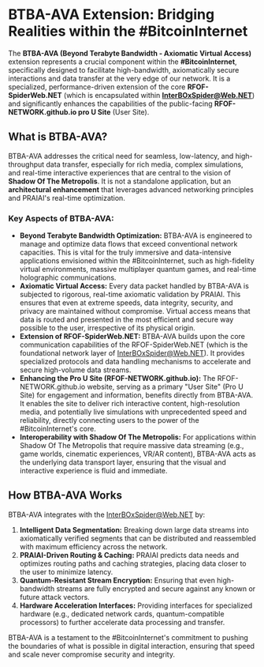 # BTBA-AVA Extension: Bridging Realities within the #BitcoinInternet

The **BTBA-AVA (Beyond Terabyte Bandwidth - Axiomatic Virtual Access)** extension represents a crucial component within the **#BitcoinInternet**, specifically designed to facilitate high-bandwidth, axiomatically secure interactions and data transfer at the very edge of our network. It is a specialized, performance-driven extension of the core **RFOF-SpiderWeb.NET** (which is encapsulated within **InterBOxSpider@Web.NET**) and significantly enhances the capabilities of the public-facing **RFOF-NETWORK.github.io pro U Site** (User Site).

## What is BTBA-AVA?

BTBA-AVA addresses the critical need for seamless, low-latency, and high-throughput data transfer, especially for rich media, complex simulations, and real-time interactive experiences that are central to the vision of **Shadow Of The Metropolis**. It is not a standalone application, but an **architectural enhancement** that leverages advanced networking principles and PRAIAI's real-time optimization.

### Key Aspects of BTBA-AVA:

* **Beyond Terabyte Bandwidth Optimization:** BTBA-AVA is engineered to manage and optimize data flows that exceed conventional network capacities. This is vital for the truly immersive and data-intensive applications envisioned within the #BitcoinInternet, such as high-fidelity virtual environments, massive multiplayer quantum games, and real-time holographic communications.
* **Axiomatic Virtual Access:** Every data packet handled by BTBA-AVA is subjected to rigorous, real-time axiomatic validation by PRAIAI. This ensures that even at extreme speeds, data integrity, security, and privacy are maintained without compromise. Virtual access means that data is routed and presented in the most efficient and secure way possible to the user, irrespective of its physical origin.
* **Extension of RFOF-SpiderWeb.NET:** BTBA-AVA builds upon the core communication capabilities of the RFOF-SpiderWeb.NET (which is the foundational network layer of InterBOxSpider@Web.NET). It provides specialized protocols and data handling mechanisms to accelerate and secure high-volume data streams.
* **Enhancing the Pro U Site (RFOF-NETWORK.github.io):** The RFOF-NETWORK.github.io website, serving as a primary "User Site" (Pro U Site) for engagement and information, benefits directly from BTBA-AVA. It enables the site to deliver rich interactive content, high-resolution media, and potentially live simulations with unprecedented speed and reliability, directly connecting users to the power of the #BitcoinInternet's core.
* **Interoperability with Shadow Of The Metropolis:** For applications within Shadow Of The Metropolis that require massive data streaming (e.g., game worlds, cinematic experiences, VR/AR content), BTBA-AVA acts as the underlying data transport layer, ensuring that the visual and interactive experience is fluid and immediate.

## How BTBA-AVA Works

BTBA-AVA integrates with the InterBOxSpider@Web.NET by:

1.  **Intelligent Data Segmentation:** Breaking down large data streams into axiomatically verified segments that can be distributed and reassembled with maximum efficiency across the network.
2.  **PRAIAI-Driven Routing & Caching:** PRAIAI predicts data needs and optimizes routing paths and caching strategies, placing data closer to the user to minimize latency.
3.  **Quantum-Resistant Stream Encryption:** Ensuring that even high-bandwidth streams are fully encrypted and secure against any known or future attack vectors.
4.  **Hardware Acceleration Interfaces:** Providing interfaces for specialized hardware (e.g., dedicated network cards, quantum-compatible processors) to further accelerate data processing and transfer.

BTBA-AVA is a testament to the #BitcoinInternet's commitment to pushing the boundaries of what is possible in digital interaction, ensuring that speed and scale never compromise security and integrity.

